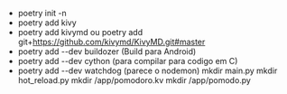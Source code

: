 * poetry init -n
* poetry add kivy
* poetry add kivymd ou  poetry add git+https://github.com/kivymd/KivyMD.git#master
* poetry add --dev buildozer (Build para Android)
* poetry add --dev cython  (para compilar para codigo em C)
* poetry add --dev watchdog (parece o nodemon)
mkdir main.py
mkdir hot_reload.py
mkdir /app/pomodoro.kv
mkdir /app/pomodo.py


